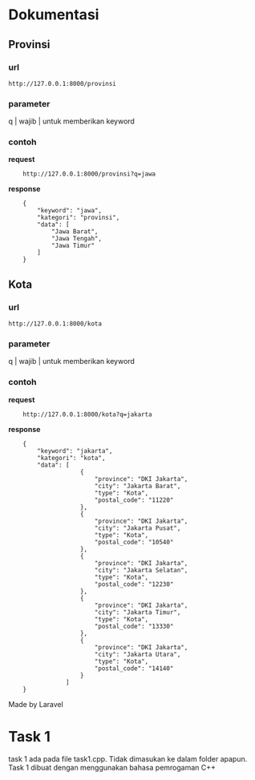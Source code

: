 # Dokumentasi

## Provinsi
### url
``` http://127.0.0.1:8000/provinsi ```
### parameter
q | wajib | untuk memberikan keyword

### contoh
**request**
```
	http://127.0.0.1:8000/provinsi?q=jawa
```
**response**
```
	{
	    "keyword": "jawa",
	    "kategori": "provinsi",
	    "data": [
	        "Jawa Barat",
	        "Jawa Tengah",
	        "Jawa Timur"
	    ]
	}
```

## Kota
### url
``` http://127.0.0.1:8000/kota ```
### parameter
q | wajib | untuk memberikan keyword

### contoh
**request**
```
	http://127.0.0.1:8000/kota?q=jakarta
```
**response**
```
	{
	    "keyword": "jakarta",
	    "kategori": "kota",
	    "data": [
			        {
			            "province": "DKI Jakarta",
			            "city": "Jakarta Barat",
			            "type": "Kota",
			            "postal_code": "11220"
			        },
			        {
			            "province": "DKI Jakarta",
			            "city": "Jakarta Pusat",
			            "type": "Kota",
			            "postal_code": "10540"
			        },
			        {
			            "province": "DKI Jakarta",
			            "city": "Jakarta Selatan",
			            "type": "Kota",
			            "postal_code": "12230"
			        },
			        {
			            "province": "DKI Jakarta",
			            "city": "Jakarta Timur",
			            "type": "Kota",
			            "postal_code": "13330"
			        },
			        {
			            "province": "DKI Jakarta",
			            "city": "Jakarta Utara",
			            "type": "Kota",
			            "postal_code": "14140"
			        }
	    		]
	}
```



Made by Laravel



# Task 1
task 1 ada pada file task1.cpp. Tidak dimasukan ke dalam folder apapun. Task 1 dibuat dengan menggunakan bahasa pemrogaman C++
